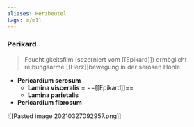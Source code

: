 ```yaml
---
aliases: Herzbeutel
tags: m/m11
---
```

### Perikard 
> Feuchtigkeitsfilm (sezerniert vom [[Epikard]]) ermöglicht reibungsarme [[Herz]]bewegung in der serösen Höhle
- **Pericardium serosum**
	- **Lamina visceralis** = ==[[Epikard]]==
	- **Lamina parietalis**
- **Pericardium fibrosum**

![[Pasted image 20210327092957.png]]
